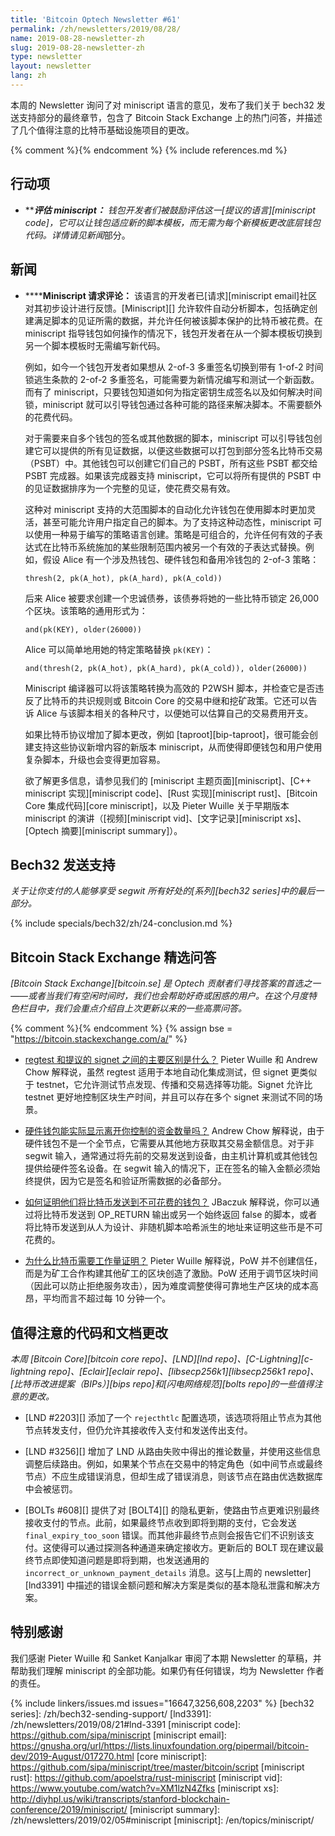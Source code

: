 ```yaml
---
title: 'Bitcoin Optech Newsletter #61'
permalink: /zh/newsletters/2019/08/28/
name: 2019-08-28-newsletter-zh
slug: 2019-08-28-newsletter-zh
type: newsletter
layout: newsletter
lang: zh
---
```

本周的 Newsletter 询问了对 miniscript 语言的意见，发布了我们关于 bech32 发送支持部分的最终章节，包含了 Bitcoin Stack Exchange 上的热门问答，并描述了几个值得注意的比特币基础设施项目的更改。

{% comment %}<!-- include references.md below the fold but above any Jekyll/Liquid variables-->{% endcomment %}
{% include references.md %}

## 行动项

- **<!--evaluate-miniscript-->****评估 miniscript：** 钱包开发者们被鼓励评估这一[提议的语言][miniscript code]，它可以让钱包适应新的脚本模板，而无需为每个新模板更改底层钱包代码。详情请见*新闻*部分。

## 新闻

- **<!--miniscript-request-for-comments-->****Miniscript 请求评论：** 该语言的开发者已[请求][miniscript email]社区对其初步设计进行反馈。[Miniscript][] 允许软件自动分析脚本，包括确定创建满足脚本的见证所需的数据，并允许任何被该脚本保护的比特币被花费。在 miniscript 指导钱包如何操作的情况下，钱包开发者在从一个脚本模板切换到另一个脚本模板时无需编写新代码。

  例如，如今一个钱包开发者如果想从 2-of-3 多重签名切换到带有 1-of-2 时间锁逃生条款的 2-of-2 多重签名，可能需要为新情况编写和测试一个新函数。而有了 miniscript，只要钱包知道如何为指定密钥生成签名以及如何解决时间锁，miniscript 就可以引导钱包通过各种可能的路径来解决脚本。不需要额外的花费代码。

  对于需要来自多个钱包的签名或其他数据的脚本，miniscript 可以引导钱包创建它可以提供的所有见证数据，以便这些数据可以打包到部分签名比特币交易（PSBT）中。其他钱包可以创建它们自己的 PSBT，所有这些 PSBT 都交给 PSBT 完成器。如果该完成器支持 miniscript，它可以将所有提供的 PSBT 中的见证数据排序为一个完整的见证，使花费交易有效。

  这种对 miniscript 支持的大范围脚本的自动化允许钱包在使用脚本时更加灵活，甚至可能允许用户指定自己的脚本。为了支持这种动态性，miniscript 可以使用一种易于编写的策略语言创建。策略是可组合的，允许任何有效的子表达式在比特币系统施加的某些限制范围内被另一个有效的子表达式替换。例如，假设 Alice 有一个涉及热钱包、硬件钱包和备用冷钱包的 2-of-3 策略：

  ```
  thresh(2, pk(A_hot), pk(A_hard), pk(A_cold))
  ```

  后来 Alice 被要求创建一个忠诚债券，该债券将她的一些比特币锁定 26,000 个区块。该策略的通用形式为：

  ```
  and(pk(KEY), older(26000))
  ```

  Alice 可以简单地用她的特定策略替换 `pk(KEY)`：

  ```
  and(thresh(2, pk(A_hot), pk(A_hard), pk(A_cold)), older(26000))
  ```

  Miniscript 编译器可以将该策略转换为高效的 P2WSH 脚本，并检查它是否违反了比特币的共识规则或 Bitcoin Core 的交易中继和挖矿政策。它还可以告诉 Alice 与该脚本相关的各种尺寸，以便她可以估算自己的交易费用开支。

  如果比特币协议增加了脚本更改，例如 [taproot][bip-taproot]，很可能会创建支持这些协议新增内容的新版本 miniscript，从而使得即便钱包和用户使用复杂脚本，升级也会变得更加容易。

  欲了解更多信息，请参见我们的 [miniscript 主题页面][miniscript]、[C++ miniscript 实现][miniscript code]、[Rust 实现][miniscript rust]、[Bitcoin Core 集成代码][core miniscript]，以及 Pieter Wuille 关于早期版本 miniscript 的演讲（[视频][miniscript vid]、[文字记录][miniscript xs]、[Optech 摘要][miniscript summary]）。

## Bech32 发送支持

*关于让你支付的人能够享受 segwit 所有好处的[系列][bech32 series]中的最后一部分。*

{% include specials/bech32/zh/24-conclusion.md %}

## Bitcoin Stack Exchange 精选问答

*[Bitcoin Stack Exchange][bitcoin.se] 是 Optech 贡献者们寻找答案的首选之一——或者当我们有空闲时间时，我们也会帮助好奇或困惑的用户。在这个月度特色栏目中，我们会重点介绍自上次更新以来的一些高票问答。*

{% comment %}<!-- https://bitcoin.stackexchange.com/search?tab=votes&q=created%3a1m..%20is%3aanswer -->{% endcomment %}
{% assign bse = "https://bitcoin.stackexchange.com/a/" %}

- **<!--what-are-the-key-differences-between-regtest-and-the-proposed-signet-->**[regtest 和提议的 signet 之间的主要区别是什么？]({{bse}}89640) Pieter Wuille 和 Andrew Chow 解释说，虽然 regtest 适用于本地自动化集成测试，但 signet 更类似于 testnet，它允许测试节点发现、传播和交易选择等功能。Signet 允许比 testnet 更好地控制区块生产时间，并且可以存在多个 signet 来测试不同的场景。

- **<!--can-hardware-wallets-actually-display-the-amount-of-funds-leaving-your-control-->**[硬件钱包能实际显示离开你控制的资金数量吗？]({{bse}}89508) Andrew Chow 解释说，由于硬件钱包不是一个全节点，它需要从其他地方获取其交易金额信息。对于非 segwit 输入，通常通过将先前的交易发送到设备，由主机计算机或其他钱包提供给硬件签名设备。在 segwit 输入的情况下，正在签名的输入金额必须始终提供，因为它是签名和验证所需数据的必备部分。

- **<!--how-does-one-prove-that-they-sent-bitcoins-to-an-unspendable-wallet-->**[如何证明他们将比特币发送到不可花费的钱包？]({{bse}}89554) JBaczuk 解释说，你可以通过将比特币发送到 OP_RETURN 输出或另一个始终返回 false 的脚本，或者将比特币发送到从人为设计、非随机脚本哈希派生的地址来证明这些币是不可花费的。

- **<!--why-is-proof-of-work-required-in-bitcoin-->**[为什么比特币需要工作量证明？]({{bse}}89972) Pieter Wuille 解释说，PoW 并不创建信任，而是为矿工合作构建其他矿工的区块创造了激励。PoW 还用于调节区块时间（因此可以防止拒绝服务攻击），因为难度调整使得可靠地生产区块的成本高昂，平均而言不超过每 10 分钟一个。

## 值得注意的代码和文档更改

*本周 [Bitcoin Core][bitcoin core repo]、[LND][lnd repo]、[C-Lightning][c-lightning repo]、[Eclair][eclair repo]、[libsecp256k1][libsecp256k1 repo]、[比特币改进提案（BIPs）][bips repo]和[闪电网络规范][bolts repo]的一些值得注意的更改。*

- [LND #2203][] 添加了一个 `rejecthtlc` 配置选项，该选项将阻止节点为其他节点转发支付，但仍允许其接收传入支付和发送传出支付。

- [LND #3256][] 增加了 LND 从路由失败中得出的推论数量，并使用这些信息调整后续路由。例如，如果某个节点在交易中的特定角色（如中间节点或最终节点）不应生成错误消息，但却生成了错误消息，则该节点在路由优选数据库中会被惩罚。

- [BOLTs #608][] 提供了对 [BOLT4][] 的隐私更新，使路由节点更难识别最终接收支付的节点。此前，如果最终节点收到即将到期的支付，它会发送 `final_expiry_too_soon` 错误。而其他非最终节点则会报告它们不识别该支付。这使得可以通过探测各种通道来确定接收方。更新后的 BOLT 现在建议最终节点即使知道问题是即将到期，也发送通用的 `incorrect_or_unknown_payment_details` 消息。这与[上周的 newsletter][lnd3391] 中描述的错误金额问题和解决方案是类似的基本隐私泄露和解决方案。

## 特别感谢

我们感谢 Pieter Wuille 和 Sanket Kanjalkar 审阅了本期 Newsletter 的草稿，并帮助我们理解 miniscript 的全部功能。如果仍有任何错误，均为 Newsletter 作者的责任。

{% include linkers/issues.md issues="16647,3256,608,2203" %}
[bech32 series]: /zh/bech32-sending-support/
[lnd3391]: /zh/newsletters/2019/08/21#lnd-3391
[miniscript code]: https://github.com/sipa/miniscript
[miniscript email]: https://gnusha.org/url/https://lists.linuxfoundation.org/pipermail/bitcoin-dev/2019-August/017270.html
[core miniscript]: https://github.com/sipa/miniscript/tree/master/bitcoin/script
[miniscript rust]: https://github.com/apoelstra/rust-miniscript
[miniscript vid]: https://www.youtube.com/watch?v=XM1lzN4Zfks
[miniscript xs]: http://diyhpl.us/wiki/transcripts/stanford-blockchain-conference/2019/miniscript/
[miniscript summary]: /zh/newsletters/2019/02/05#miniscript
[miniscript]: /en/topics/miniscript/
